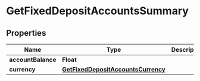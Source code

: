 

# GetFixedDepositAccountsSummary


## Properties

| Name | Type | Description | Notes |
|------------ | ------------- | ------------- | -------------|
|**accountBalance** | **Float** |  |  [optional] |
|**currency** | [**GetFixedDepositAccountsCurrency**](GetFixedDepositAccountsCurrency.md) |  |  [optional] |



